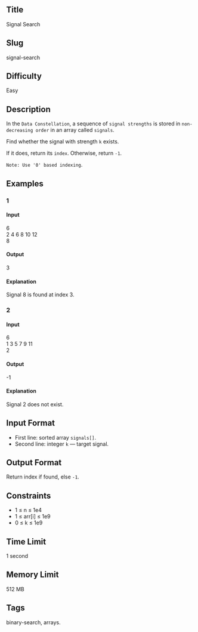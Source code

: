 ## Title

Signal Search

## Slug

signal-search

## Difficulty

Easy

## Description

In the `Data Constellation`, a sequence of `signal strengths` is stored in `non-decreasing order` in an array called `signals`.  

Find whether the signal with strength `k` exists.  

If it does, return its `index`. Otherwise, return `-1`.  

`Note: Use '0' based indexing`.

## Examples

### 1

#### Input

6  
2 4 6 8 10 12  
8

#### Output

3

#### Explanation

Signal 8 is found at index 3.

### 2

#### Input

6  
1 3 5 7 9 11  
2

#### Output

-1

#### Explanation

Signal 2 does not exist.

## Input Format  

- First line: sorted array `signals[]`.  
- Second line: integer `k` — target signal.

## Output Format  

Return index if found, else `-1`.

## Constraints  

- 1 ≤ n ≤ 1e4  
- 1 ≤ arr[i] ≤ 1e9  
- 0 ≤ k ≤ 1e9  

## Time Limit

1 second

## Memory Limit

512 MB

## Tags

binary-search, arrays.

